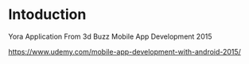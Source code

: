 # Intoduction 
Yora Application From 3d Buzz Mobile App Development 2015

https://www.udemy.com/mobile-app-development-with-android-2015/
